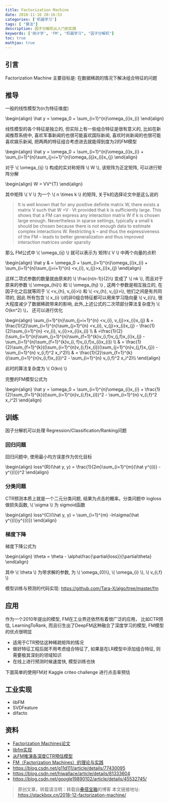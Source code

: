 ```yaml
---
title: Factorization Machine
date: 2018-11-16 20:16:53
categories: ['机器学习']
tags: [ "算法"]
description: 因子分解机从入门到实践
keywords: ['统计学', 'FM', "机器学习", "因子分解机"]
toc: true
mathjax: true
---
```


## 引言

Factorization Machine 主要目标是: 在数据稀疏的情况下解决组合特征的问题


## 推导

一般的线性模型为(n为特征维度)

\begin{align}
\hat y = \omega\_0 + \sum_{i=1}^{n}\omega\_{i}x\_{i}
\end{align}

线性模型的各个特征是独立的, 但实际上有一些组合特征是很有意义的, 比如在新闻推荐系统中, 喜欢军事新闻的也很可能喜欢国际新闻,  喜欢时尚新闻的也很可能喜欢娱乐新闻, 把两两的特征组合考虑进去就能得到度为2的FM模型

\begin{align}
\hat y = \omega\_0 + \sum_{i=1}^{n}\omega\_{i}x\_{i} + \sum_{i=1}^{n}\sum_{j=i+1}^{n}\omega_{ij}x\_{i}x\_{j}
\end{align}


对于 \\( \omega_{ij} \\) 构成的实对称矩阵 \\( W \\), 该矩阵为正定矩阵, 可以进行矩阵分解

\begin{align}
W = VV^{T}
\end{align}

其中矩阵 \\( V \\) 为一个  \\( n \times k \\) 的矩阵, 关于k的选择论文中是这么说的

> It is well known that for any positive definite matrix W, there exists a matrix V such that W =V · Vt provided that k is sufficiently large. This shows that a FM can express any interaction matrix W if k is chosen large enough. Nevertheless in sparse settings, typically a small k should be chosen because there is not enough data to estimate complex interactions W. Restricting k – and thus the expressiveness of the FM – leads to better generalization and thus improved interaction matrices under sparsity


那么 FM公式中 \\( \omega_{ij} \\) 就可以表示为 矩阵\\( V \\) 中两个向量的点积

\begin{align}
\hat y & = \omega\_0 + \sum_{i=1}^{n}\omega\_{i}x\_{i} + \sum_{i=1}^{n}\sum_{j=i+1}^{n} <v_{i}, v_{j}>x_{i}x_{j}
\end{align}

这样二项式参数的数量就由原来的 \\( \frac{n(n-1)}{2}\\) 变成了  \\( nk \\), 而且对于原来的参数 \\( \omega_{hi}\\) 和 \\( \omega_{hj} \\) , 这两个参数是相互独立的, 在因子化之后就等同于 \\( <v_{h}, v_{i}>\\) 和  \\( <v_{h}, v_{j}>\\), 他们之间是有共同项的, 因此 所有包含 \\( x_{i} \\)的非0组合特征都可以用来学习隐向量 \\( v_{i}\\), 很大程度减少了数据稀疏带来的影响, 此外,上述公式的二次项部分算法复杂度为  \\( O(kn^2) \\)， 还可以进行优化

\begin{align}
\sum_{i=1}^{n}\sum_{j=i+1}^{n} <v_{i}, v_{j}>x_{i}x_{j} & = \frac{1}{2}\sum_{i=1}^{n}\sum_{j=1}^{n} <v_{i}, v_{j}>x_{i}x_{j} - \frac{1}{2}\sum_{i=1}^{n} <v_{i}, v_{i}>x_{i}x_{i} \\\\
& =\frac{1}{2} (\sum_{i=1}^{n}\sum_{j=1}^{n}\sum_{f=1}^{k}v_{i,f}v_{j,f}x_{i}x_{j} - \sum_{i=1}^{n}\sum_{f=1}^{k}v_{i, f}v_{i,f}x_{i}x_{i}) \\\\
& = \frac{1}{2}\sum_{f=1}^{k}((\sum_{i=1}^{n}v_{i,f}x_{i})(\sum_{j=1}^{n}v_{j,f}x_{j}) - \sum_{i=1}^{n} v_{i,f}^2 x_i^2)\\\\
& = \frac{1}{2}\sum_{f=1}^{k}((\sum_{i=1}^{n}v_{i,f}x_{i})^2 - \sum_{i=1}^{n} v_{i,f}^2 x_i^2)\\\\
\end{align}

此时的算法复杂度为 \\( O(kn) \\)

完整的FM模型公式为

\begin{align}
\hat y = \omega_0 + \sum_{i=1}^{n}\omega\_{i}x\_{i} + \frac{1}{2}\sum_{f=1}^{k}((\sum_{i=1}^{n}v_{i,f}x_{i})^2 - \sum_{i=1}^{n} v_{i,f}^2 x_i^2)
\end{align}


## 训练

因子分解机可以处理 Regression/Classification/Ranking问题

### 回归问题

回归问题中, 使用最小均方误差作为优化目标

\begin{align}
loss^{R}(\hat y, y) = \frac{1}{2m}\sum_{i=1}^{m}(\hat y^{(i)} - y^{(i)})^2
\end{align}


### 分类问题

CTR预测本质上就是一个二元分类问题, 结果为点击的概率。分类问题中 logloss 做损失函数, \\( \sigma \\) 为 sigmoid函数

\begin{align}
loss^{C}(\hat y, y) = \sum_{i=1}^{m} -ln\sigma(\hat y^{(i)}y^{(i)})
\end{align}


### 梯度下降

梯度下降公式为

\begin{align}
\theta = \theta - \alpha\frac{\partial{loss}}{\partial\theta}
\end{align}

其中 \\( \theta \\) 为带求解的参数, 为 \\( \omega_{0}\\), \\( \omega_{i} \\), \\( v_{i,f} \\)


模型训练与预测的代码实现: https://github.com/Tara-X/algo/tree/master/fm


## 应用


作为一个2010年提出的模型, FM在工业界还依然有着很广泛的应用， 比如CTR预估, LearningToRank, 而且衍生出了DeepFM这种融合了深度学习的模型, FM模型的优点很明显

+ 适用于CTR预估这种稀疏矩阵的情况
+ 做好特征工程后就不用考虑组合特征了, 如果是在LR模型中添加组合特征, 则需要极其深刻的领域知识
+ 在线上进行预测时候速度快, 模型训练也快


下面简单的使用FM对 Kaggle criteo challenge 进行点击率预估

## 工业实现

+ libFM
+ SVDFeature
+ difacto


## 资料

+ [Factorization Machines论文](https://www.csie.ntu.edu.tw/~b97053/paper/Rendle2010FM.pdf)
+ [libfm实现](https://www.csie.ntu.edu.tw/~b97053/paper/Factorization%20Machines%20with%20libFM.pdf)
+ [从FM推演各深度CTR预估模型](https://zhuanlan.zhihu.com/p/39848122)
+ [FM（Factorization Machines）的理论与实践](https://zhuanlan.zhihu.com/p/50426292)
+ https://blog.csdn.net/g11d111/article/details/77430095
+ https://blog.csdn.net/hiwallace/article/details/81333604
+ https://blog.csdn.net/google19890102/article/details/45532745/



> 原创文章，转载请注明：转载自[叠搭宝箱](http://stackbox.cn)的博客
> 本文链接地址: https://stackbox.cn/2018-12-factorization-machine/